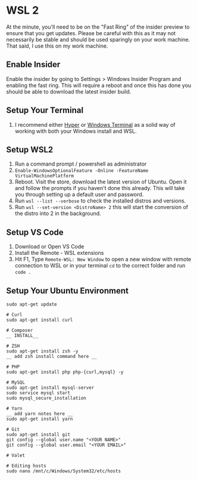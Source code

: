 # WSL 2 

At the minute, you'll need to be on the "Fast Ring" of the insider preview to ensure that you get updates. Please be careful with this as it may not necessarily be stable and should be used sparingly on your work machine. That said, I use this on my work machine.

## Enable Insider

Enable the insider by going to Settings > Windows Insider Program and enabling the fast ring. This will require a reboot and once this has done you should be able to download the latest insider build.

## Setup Your Terminal

1. I recommend either [Hyper]() or [Windows Terminal]() as a solid way of working with both your Windows install and WSL.

## Setup WSL2

1. Run a command prompt / powershell as administrator
2. `Enable-WindowsOptionalFeature -Online -FeatureName VirtualMachinePlatform`
3. Reboot. Visit the store, download the latest version of Ubuntu. Open it and follow the prompts if you haven't done this already. This will take you through setting up a default user and password.
4. Run `wsl --list --verbose` to check the installed distros and versions.
5. Run `wsl --set-version <DistroName> 2` this will start the conversion of the distro into 2 in the background.

## Setup VS Code

1. Download or Open VS Code
2. Install the Remote - WSL extensions
3. Hit F1, Type `Remote-WSL: New Window` to open a new window with remote connection to WSL or in your terminal `cd` to the correct folder and run `code .`

## Setup Your Ubuntu Environment

```
sudo apt-get update

# Curl
sudo apt-get install curl

# Composer
__ INSTALL__

# ZSH
sudo apt-get install zsh -y
__ add zsh install command here __

# PHP
sudo apt-get install php php-{curl,mysql} -y

# MySQL
sudo apt-get install mysql-server
sudo service mysql start
sudo mysql_secure_installation

# Yarn
__ add yarn notes here __
sudo apt-get install yarn

# Git
sudo apt-get install git
git config --global user.name "<YOUR NAME>"
git config --global user.email "<YOUR EMAIL>"

# Valet

# Editing hosts
sudo nano /mnt/c/Windows/System32/etc/hosts
```





